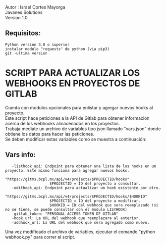 Autor : Israel Cortes Mayorga <br />
Javanes Solutions <br />
Version 1.0 <br />
 ## Requisitos: 
    Python version 3.8 o superior
    instalar modulo "requests" de python (via pip3)
    git -ultima version
 # SCRIPT PARA ACTUALIZAR LOS WEBHOOKS EN PROYECTOS DE GITLAB
 Cuenta con modulos opcionales para enlistar y agregar nuevos hooks al proyecto. <br />
 Este script hace peticiones a la API de Gitlab para obtener informacion acerca de los webhooks almacenados en los proyectos. <br /> 
 Trabaja mediate un archivo de variables tipo json llamado "vars.json" donde obtiene los datos para hacer las peticiones. <br /> 
 Se deben modificar estas variables como se muestra a continuación: <br />
 ## Vars info:
       -listhook_api: Endpoint para obtener una lista de los hooks en un proyecto. Este mismo funciona para agregar nuevos hooks.
                     "https://gitms.bcpl.mx/api/v4/projects/$PROJECTID/hooks"
                        $PROJECTID = ID del proyecto a consultar.       
       -edithook_api: Endpoint para actualizar un hook existente por otro.
                     "https://gitms.bcpl.mx/api/v4/projects/$PROJECTID/hooks/$HOOKID"
                        $PROJECTID = ID del proyecto a modificar.
                        $HOOKID = ID del webhook que sera reemplazado (si no se tiene, se puede consultar con el modulo LISTHOOK)
       -gitlab_token: "PERSONAL ACCESS TOKEN DE GITLAB" 
       -hook_url: La URL del webhook que reemplazara al anterior.
       -addhook_url: La URL del webhook que sera agregado como nuevo.
Una vez modificado el archivo de variables, ejecutar el comando "python webhook.py" para correr el script. <br />
